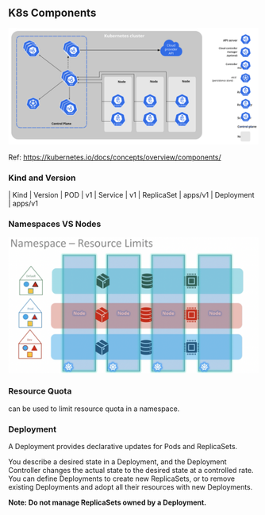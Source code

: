 ## K8s Components

![Components](../assets/components-of-kubernetes.svg)

Ref: https://kubernetes.io/docs/concepts/overview/components/

### Kind and Version

| Kind | Version
| POD | v1
| Service | v1
| ReplicaSet | apps/v1
| Deployment | apps/v1

### Namespaces VS Nodes

![IMG](../assets/namespaces-vs-nodes.png)

### Resource Quota

can be used to limit resource quota in a namespace.

### Deployment

A Deployment provides declarative updates for Pods and ReplicaSets.

You describe a desired state in a Deployment, and the Deployment Controller changes the actual state to the desired state at a controlled rate. You can define Deployments to create new ReplicaSets, or to remove existing Deployments and adopt all their resources with new Deployments.

**Note: Do not manage ReplicaSets owned by a Deployment.**
